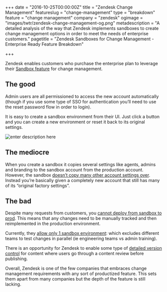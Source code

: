 +++
date = "2016-10-25T00:00:00Z"
title = "Zendesk Change Management"
featureslug = "change-management"
type = "breakdown"
feature = "change management"
company = "zendesk"
ogimage = "images/twtr/zendesk-change-management-og.png"
metadescription = "A detailed analysis of the way that Zendesk implements sandboxes to create change management options in order to meet the needs of enterprise customers."
pagetitle = "Zendesk Sandboxes for Change Management - Enterprise Ready Feature Breakdown"

+++

Zendesk enables customers who purchase the enterprise plan to leverage their [Sandbox feature](https://support.zendesk.com/hc/en-us/articles/203661826-Testing-changes-in-your-sandbox-Enterprise-) for change management.

## The good
Admin users are all permissioned to access the new account automatically (though if you use some type of SSO for authentication you’ll need to use the reset password flow in order to login).

It is easy to create a sandbox environment from their UI. Just click a button and you can create a new environment or reset it back to its original settings.

![enter description here](https://i.imgur.com/hygO9YT.png)

## The mediocre
When you create a sandbox it copies several settings like agents, admins and branding to the sandbox account from the production account. However, the sandbox [doesn’t copy many other account settings over](https://support.zendesk.com/hc/en-us/community/posts/203423356-Replicating-your-config-on-your-sandbox). Instead you’re basically given a completely new account that still has many of its “original factory settings”.

## The bad
Despite many requests from customers, you [cannot deploy from sandbox to prod](https://support.zendesk.com/hc/en-us/community/posts/203424766-Deploy-from-Sandbox-to-Production). This means that any changes need to be manually tracked and then reimplemented in the production environment.

Currently, they [allow only 1 sandbox environment](https://support.zendesk.com/hc/en-us/community/posts/203451436-Allow-Multiple-Sandbox-Environments): which excludes different teams to test changes in parallel (ie engineering teams vs admin training).

There is an opportunity for Zendesk to enable some type of [detailed version control](https://support.zendesk.com/hc/en-us/community/posts/203444426-Help-Center-Version-Control) for content where users go through a content review before publishing.

Overall, Zendesk is one of the few companies that embraces change management requirements with any sort of productized feature. This sets them apart from many companies but the depth of the feature is still lacking.
